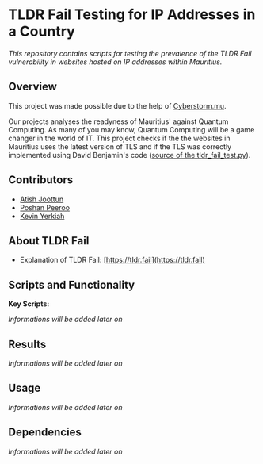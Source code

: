 # **TLDR Fail Testing for IP Addresses in a Country**

*This repository contains scripts for testing the prevalence of the TLDR Fail vulnerability in websites hosted on IP addresses within Mauritius.*

## Overview
This project was made possible due to the help of [Cyberstorm.mu](https://cyberstorm.mu/). 

Our projects analyses the readyness of Mauritius' against Quantum Computing. As many of you may know, Quantum Computing will be a game changer in the world of IT. 
This project checks if the the websites in Mauritius uses the latest version of TLS and if the TLS was correctly implemented using David Benjamin's code ([source of the tldr_fail_test.py](https://gist.github.com/dadrian/f51e7f96aa659937775232cc3576e5f8#file-tldr_fail_test-py)).

## Contributors
- [Atish Joottun](atish.joottun@cyberstorm.mu)
- [Poshan Peeroo](Poshan.peeroo@umail.uom.ac.mu)
- [Kevin Yerkiah](kevin.yerkiah@umail.uom.ac.mu)


## About TLDR Fail

* Explanation of TLDR Fail: [https://tldr.fail](https://tldr.fail)

## Scripts and Functionality

**Key Scripts:**

*Informations will be added later on*


## Results

*Informations will be added later on*

## Usage

*Informations will be added later on*

## Dependencies

*Informations will be added later on*
